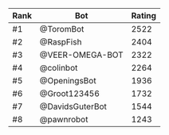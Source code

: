 Rank|Bot|Rating
---|---|---
#1|@ToromBot|2522
#2|@RaspFish|2404
#3|@VEER-OMEGA-BOT|2322
#4|@colinbot|2264
#5|@OpeningsBot|1936
#6|@Groot123456|1732
#7|@DavidsGuterBot|1544
#8|@pawnrobot|1243
